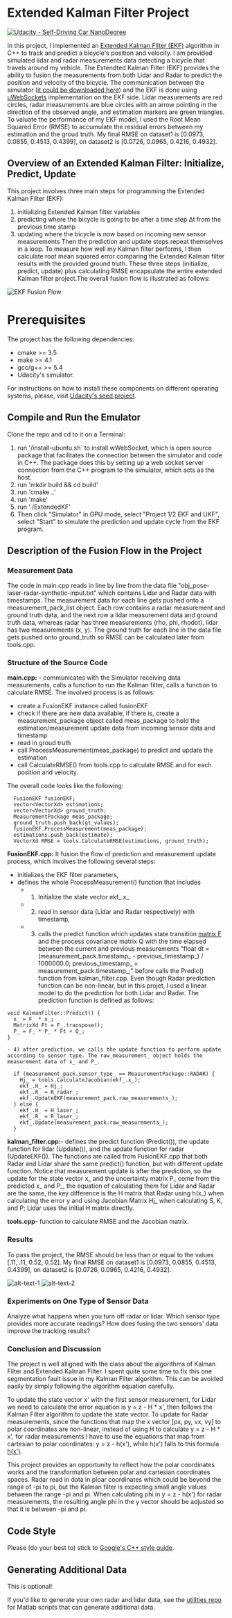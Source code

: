 # Extended Kalman Filter Project
[![Udacity - Self-Driving Car NanoDegree](https://s3.amazonaws.com/udacity-sdc/github/shield-carnd.svg)](http://www.udacity.com/drive)

In this project, I implemented an [Extended Kalman Filter (EKF)](https://en.wikipedia.org/wiki/Extended_Kalman_filter) algorithm in C++ to track and predict a bicycle's position and velocity. I am provided simulated lidar and radar measurements data detecting a bicycle that travels around my vehicle. The Extendted Kalman Filter (EKF) provides the ability to fusion the measurements from both Lidar and Radar to predict the position and velocity of the bicycle.  The communication between the simulator ([it could be downloaded here](https://github.com/udacity/self-driving-car-sim/releases)) and the EKF is done using [uWebSockets](https://github.com/uNetworking/uWebSockets) implementation on the EKF side. Lidar measurements are red circles, radar measurements are blue circles with an arrow pointing in the direction of the observed angle, and estimation markers are green triangles. To valuate the performance of my EKF model, I used the Root Mean Squared Error (RMSE) to accumulate the residual errors between my estimation and the groud truth. My final RMSE on dataset1 is [0.0973, 0.0855, 0.4513, 0.4399], on dataset2 is [0.0726, 0.0965, 0.4216, 0.4932].

## Overview of an Extended Kalman Filter: Initialize, Predict, Update

This project involves three main steps for programming the Extended Kalman Filter (EKF):
1. initializing Extended Kalman filter variables
2. predicting where the bicycle is going to be after a time step Δt from the previous time stamp
3. updating where the bicycle is now based on incoming new sensor measurements
Then the prediction and update steps repeat themselves in a loop. To measure how well my Kalman filter performs, I then calculate root mean squared error comparing the Extended Kalman filter results with the provided ground truth. These three steps (initialize, predict, update) plus calculating RMSE encapsulate the entire extended Kalman filter project.The overall fusion flow is illustrated as follows:

![EKF Fusion Flow](https://github.com/zmandyhe/extended-kalman-filter/blob/master/pic/kf-algorithm-fusion-flow.PNG)

# Prerequisites

The project has the following dependencies:

- cmake >= 3.5
- make >= 4.1
- gcc/g++ >= 5.4
- Udacity's simulator.

For instructions on how to install these components on different operating systems, please, visit [Udacity's seed project](https://github.com/udacity/CarND-Extended-Kalman-Filter-Project). 

## Compile and Run the Emulator
Clone the repo and cd to it on a Terminal:

1. run '/install-ubuntu.sh` to install wWebSocket, which is open source package that facilitates the connection between the simulator and code in C++. The package does this by setting up a web socket server connection from the C++ program to the simulator, which acts as the host.
2. run 'mkdir build && cd build'
3. run 'cmake ..'
4. run 'make'
5. run './ExtendedKF'
6. Then click "Simulator" in GPU mode, select "Project 1/2 EKF and UKF", select "Start" to simulate the prediction and update cycle from the EKF program.

## Description of the Fusion Flow in the Project

### Measurement Data
The code in main.cpp reads in line by line from the data file "obj_pose-laser-radar-synthetic-input.txt" which contains Lidar and Radar data with timestamps. The measurement data for each line gets pushed onto a measurement_pack_list object. Each row contains a radar measurement and ground truth data, and the next row a lidar measurement data and ground truth data, whereas radar has three measurements (rho, phi, rhodot), lidar has two measurements (x, y). The ground truth for each line in the data file gets pushed onto ground_truth so RMSE can be calculated later from tools.cpp.

### Structure of the Source Code

**main.cpp:** - communicates with the Simulator receiving data measurements, calls a function to run the Kalman filter, calls a function to calculate RMSE. The involved process is as follows:
* create a FusionEKF instance called fusionEKF
* check if there are new data available, if there is, create a measurement_package object called meas_package to hold the estimation/measurement update data from incoming sensor data and timestamp
* read in groud truth
* call ProcessMeasurement(meas_package) to predict and update the estimation
* call CalculateRMSE() from tools.cpp to calculate RMSE and for each position and velocity.

The overall code looks like the following:
```
  FusionEKF fusionEKF;
  vector<VectorXd> estimations;
  vector<VectorXd> ground_truth;
  MeasurementPackage meas_package;
  ground_truth.push_back(gt_values);
  fusionEKF.ProcessMeasurement(meas_package);  
  estimations.push_back(estimate);
  VectorXd RMSE = tools.CalculateRMSE(estimations, ground_truth);
```

**FusionEKF.cpp:** It fusion the flow of prediction and measurement update process, which involves the following several steps:
* initializes the EKF filter parameters, 
* defines the whole ProcessMeasurement() function that includes 
	- 1) Initialize the state vector ekf_.x_
	- 2) read in sensor data (Lidar and Radar respectively) with timestamp, 
	- 3) calls the predict function which updates state transition [matrix F](https://github.com/zmandyhe/extended-kalman-filter/blob/master/pic/update-F.PNG) and the process covariance matrix Q with  the time elapsed between the current and previous measurements "float dt = (measurement_pack.timestamp_ - previous_timestamp_) / 1000000.0; previous_timestamp_ = measurement_pack.timestamp_;" before calls the Predic() function from kalman_filter.cpp. Even though Radar prediction function can be non-linear, but in this projet, I used a linear model to do the prediction for both Lidar and Radar. The prediction function is defined as follows:
```
void KalmanFilter::Predict() {
  x_ = F_ * x_;
  MatrixXd Ft = F_.transpose();
  P_ = F_ * P_ * Ft + Q_;
}
```
	- 4) after prediction, we calls the update function to perform update according to sensor type. The raw_measurement_ object holds the measurement data of x_ and P_.

```
  if (measurement_pack.sensor_type_ == MeasurementPackage::RADAR) {
    Hj_ = tools.CalculateJacobian(ekf_.x_);
    ekf_.H_ = Hj_;
    ekf_.R_ = R_radar_;
    ekf_.UpdateEKF(measurement_pack.raw_measurements_);
  } else {
    ekf_.H_ = H_laser_;
    ekf_.R_ = R_laser_;
	ekf_.Update(measurement_pack.raw_measurements_);
  }
```
**kalman_filter.cpp:**- defines the predict function (Predict()), the update function for lidar (Update()), and the update function for radar (UpdateEKF()). The functions are called from FusionEKF.cpp that both Radar and Lidar share the same predict() function, but with different update function. Notice that measurement update is after the prediction, so the update for the state vector x_ and the uncertainty matrix P_ come from the predicted x_ and P_, the equation of calculating them for Lidar and Radar are the same, the key difference is the H matrix that Radar using h(x_) when calculating the error y and using Jacobian Matrix Hj_ when calculating S, K, and P; Lidar uses the initial H matrix directly.

**tools.cpp**- function to calculate RMSE and the Jacobian matrix.

### Results
To pass the project, the RMSE should be less than or equal to the values [.11, .11, 0.52, 0.52]. My final RMSE on dataset1 is [0.0973, 0.0855, 0.4513, 0.4399], on dataset2 is [0.0726, 0.0965, 0.4216, 0.4932].

![alt-text-1](https://github.com/zmandyhe/extended-kalman-filter/blob/master/pic/rmse-dataset1.PNG "RMSE on Dataset 1") ![alt-text-2](https://github.com/zmandyhe/extended-kalman-filter/blob/master/pic/rmse-dataset2.PNG "RMSE on Dataset 2")

### Experiments on One Type of Sensor Data
Analyze what happens when you turn off radar or lidar. Which sensor type provides more accurate readings? How does fusing the two sensors' data improve the tracking results?

### Conclusion and Discussion
The project is well alligned with the class about the algorithms of Kalman Filter and Extended Kalman Filter. I spent quite some time to fix this one segmentation fault issue in my Kalman Filter algorithm. This can be avoided easily by simply following the algorithm equation carefully.

To update the state vector x' with the first sensor measurement, for Lidar we need to calculate the error equation is y = z - H * x', then follows the Kalman Filter algorithm to update the state vector. To update for Radar measurements, since  the functions that map the x vector [px, py, vx, vy] to polar coordinates are non-linear, instead of using H to calculate y = z - H * x', for radar measurements I have to use the equations that map from cartesian to polar coordinates: y = z - h(x'), while h(x') falls to this formula [h(x')](https://github.com/zmandyhe/extended-kalman-filter/blob/master/pic/h_x.PNG).

This project provides an opportunity to reflect how the polar coordinates works and the transformation between polar and cartesian coordinates spaces. Radar read in data in ploar coordinates which could be beyond the range of -pi to pi, but the Kalman filter is expecting small angle values between the range -pi and pi.  When calculating phi in y = z - h(x') for radar measurements, the resulting angle phi in the y vector should be adjusted so that it is between -pi and pi. 

## Code Style

Please (do your best to) stick to [Google's C++ style guide](https://google.github.io/styleguide/cppguide.html).

## Generating Additional Data

This is optional!

If you'd like to generate your own radar and lidar data, see the
[utilities repo](https://github.com/udacity/CarND-Mercedes-SF-Utilities) for
Matlab scripts that can generate additional data.